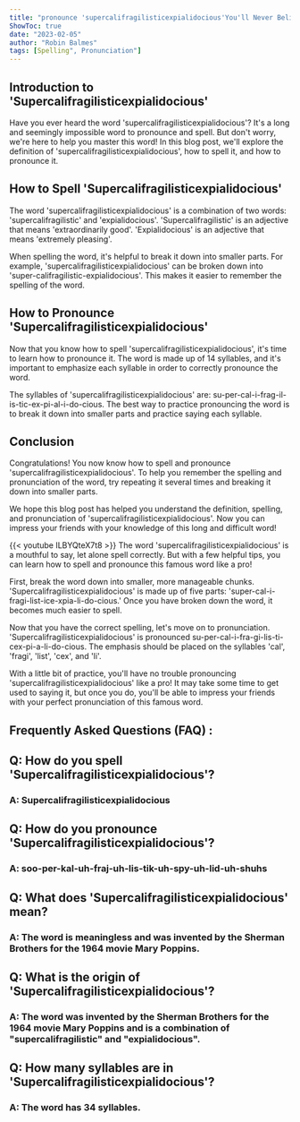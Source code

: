 ```yaml
---
title: "pronounce 'supercalifragilisticexpialidocious'You'll Never Believe How to Perfectly Spell and Pronounce 'Supercalifragilisticexpialidocious'!"
ShowToc: true 
date: "2023-02-05"
author: "Robin Balmes" 
tags: [Spelling", Pronunciation"]
---
```

## Introduction to 'Supercalifragilisticexpialidocious'

Have you ever heard the word 'supercalifragilisticexpialidocious'? It's a long and seemingly impossible word to pronounce and spell. But don't worry, we're here to help you master this word! In this blog post, we'll explore the definition of 'supercalifragilisticexpialidocious', how to spell it, and how to pronounce it. 

## How to Spell 'Supercalifragilisticexpialidocious'

The word 'supercalifragilisticexpialidocious' is a combination of two words: 'supercalifragilistic' and 'expialidocious'. 'Supercalifragilistic' is an adjective that means 'extraordinarily good'. 'Expialidocious' is an adjective that means 'extremely pleasing'. 

When spelling the word, it's helpful to break it down into smaller parts. For example, 'supercalifragilisticexpialidocious' can be broken down into 'super-califragilistic-expialidocious'. This makes it easier to remember the spelling of the word. 

## How to Pronounce 'Supercalifragilisticexpialidocious'

Now that you know how to spell 'supercalifragilisticexpialidocious', it's time to learn how to pronounce it. The word is made up of 14 syllables, and it's important to emphasize each syllable in order to correctly pronounce the word. 

The syllables of 'supercalifragilisticexpialidocious' are: su-per-cal-i-frag-il-is-tic-ex-pi-al-i-do-cious. The best way to practice pronouncing the word is to break it down into smaller parts and practice saying each syllable. 

## Conclusion

Congratulations! You now know how to spell and pronounce 'supercalifragilisticexpialidocious'. To help you remember the spelling and pronunciation of the word, try repeating it several times and breaking it down into smaller parts. 

We hope this blog post has helped you understand the definition, spelling, and pronunciation of 'supercalifragilisticexpialidocious'. Now you can impress your friends with your knowledge of this long and difficult word!

{{< youtube ILBYQteX7t8 >}} 
The word 'supercalifragilisticexpialidocious' is a mouthful to say, let alone spell correctly. But with a few helpful tips, you can learn how to spell and pronounce this famous word like a pro!

First, break the word down into smaller, more manageable chunks. 'Supercalifragilisticexpialidocious' is made up of five parts: 'super-cal-i-fragi-list-ice-xpia-li-do-cious.' Once you have broken down the word, it becomes much easier to spell.

Now that you have the correct spelling, let's move on to pronunciation. 'Supercalifragilisticexpialidocious' is pronounced su-per-cal-i-fra-gi-lis-ti-cex-pi-a-li-do-cious. The emphasis should be placed on the syllables 'cal', 'fragi', 'list', 'cex', and 'li'.

With a little bit of practice, you'll have no trouble pronouncing 'supercalifragilisticexpialidocious' like a pro! It may take some time to get used to saying it, but once you do, you'll be able to impress your friends with your perfect pronunciation of this famous word.

## Frequently Asked Questions (FAQ) :
<h2>Q: How do you spell 'Supercalifragilisticexpialidocious'?</h2>

<h3>A: Supercalifragilisticexpialidocious</h3>

<h2>Q: How do you pronounce 'Supercalifragilisticexpialidocious'?</h2>

<h3>A: soo-per-kal-uh-fraj-uh-lis-tik-uh-spy-uh-lid-uh-shuhs</h3>

<h2>Q: What does 'Supercalifragilisticexpialidocious' mean?</h2>

<h3>A: The word is meaningless and was invented by the Sherman Brothers for the 1964 movie Mary Poppins.</h3>

<h2>Q: What is the origin of 'Supercalifragilisticexpialidocious'?</h2>

<h3>A: The word was invented by the Sherman Brothers for the 1964 movie Mary Poppins and is a combination of "supercalifragilistic" and "expialidocious".</h3>

<h2>Q: How many syllables are in 'Supercalifragilisticexpialidocious'?</h2>

<h3>A: The word has 34 syllables.</h3>





